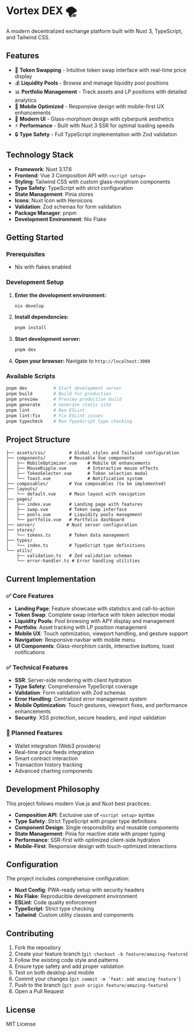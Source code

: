 # Vortex DEX 🌪️

A modern decentralized exchange platform built with Nuxt 3, TypeScript, and Tailwind CSS.

## Features

- 🔄 **Token Swapping** - Intuitive token swap interface with real-time price display
- 💰 **Liquidity Pools** - Browse and manage liquidity pool positions  
- 📊 **Portfolio Management** - Track assets and LP positions with detailed analytics
- 📱 **Mobile Optimized** - Responsive design with mobile-first UX enhancements
- 🎨 **Modern UI** - Glass-morphism design with cyberpunk aesthetics
- ⚡ **Performance** - Built with Nuxt 3 SSR for optimal loading speeds
- 🔒 **Type Safety** - Full TypeScript implementation with Zod validation

## Technology Stack

- **Framework**: Nuxt 3.17.6
- **Frontend**: Vue 3 Composition API with `<script setup>`
- **Styling**: Tailwind CSS with custom glass-morphism components
- **Type Safety**: TypeScript with strict configuration
- **State Management**: Pinia stores
- **Icons**: Nuxt Icon with Heroicons
- **Validation**: Zod schemas for form validation
- **Package Manager**: pnpm
- **Development Environment**: Nix Flake

## Getting Started

### Prerequisites

- Nix with flakes enabled

### Development Setup

1. **Enter the development environment:**
   ```bash
   nix develop
   ```

2. **Install dependencies:**
   ```bash
   pnpm install
   ```

3. **Start development server:**
   ```bash
   pnpm dev
   ```

4. **Open your browser:**
   Navigate to `http://localhost:3000`

### Available Scripts

```bash
pnpm dev          # Start development server
pnpm build        # Build for production
pnpm preview      # Preview production build
pnpm generate     # Generate static site
pnpm lint         # Run ESLint
pnpm lint:fix     # Fix ESLint issues
pnpm typecheck    # Run TypeScript type checking
```

## Project Structure

```
├── assets/css/         # Global styles and Tailwind configuration
├── components/         # Reusable Vue components
│   ├── MobileOptimizer.vue    # Mobile UX enhancements
│   ├── MouseRipple.vue        # Interactive mouse effects
│   ├── TokenSelector.vue      # Token selection modal
│   └── Toast.vue              # Notification system
├── composables/        # Vue composables (to be implemented)
├── layouts/           
│   └── default.vue     # Main layout with navigation
├── pages/             
│   ├── index.vue       # Landing page with features
│   ├── swap.vue        # Token swap interface
│   ├── pools.vue       # Liquidity pools management
│   └── portfolio.vue   # Portfolio dashboard
├── server/            # Nuxt server configuration
├── stores/            
│   └── tokens.ts       # Token data management
├── types/             
│   └── index.ts        # TypeScript type definitions
└── utils/             
    ├── validation.ts   # Zod validation schemas
    └── error-handler.ts # Error handling utilities
```

## Current Implementation

### ✅ Core Features
- **Landing Page**: Feature showcase with statistics and call-to-action
- **Token Swap**: Complete swap interface with token selection modal
- **Liquidity Pools**: Pool browsing with APY display and management
- **Portfolio**: Asset tracking with LP position management
- **Mobile UX**: Touch optimization, viewport handling, and gesture support
- **Navigation**: Responsive navbar with mobile menu
- **UI Components**: Glass-morphism cards, interactive buttons, toast notifications

### ✅ Technical Features
- **SSR**: Server-side rendering with client hydration
- **Type Safety**: Comprehensive TypeScript coverage
- **Validation**: Form validation with Zod schemas
- **Error Handling**: Centralized error management system
- **Mobile Optimization**: Touch gestures, viewport fixes, and performance enhancements
- **Security**: XSS protection, secure headers, and input validation

### 🚧 Planned Features
- Wallet integration (Web3 providers)
- Real-time price feeds integration
- Smart contract interaction
- Transaction history tracking
- Advanced charting components

## Development Philosophy

This project follows modern Vue.js and Nuxt best practices:

- **Composition API**: Exclusive use of `<script setup>` syntax
- **Type Safety**: Strict TypeScript with proper type definitions
- **Component Design**: Single responsibility and reusable components
- **State Management**: Pinia for reactive state with proper typing
- **Performance**: SSR-first with optimized client-side hydration
- **Mobile-First**: Responsive design with touch-optimized interactions

## Configuration

The project includes comprehensive configuration:

- **Nuxt Config**: PWA-ready setup with security headers
- **Nix Flake**: Reproducible development environment
- **ESLint**: Code quality enforcement
- **TypeScript**: Strict type checking
- **Tailwind**: Custom utility classes and components

## Contributing

1. Fork the repository
2. Create your feature branch (`git checkout -b feature/amazing-feature`)
3. Follow the existing code style and patterns
4. Ensure type safety and add proper validation
5. Test on both desktop and mobile
6. Commit your changes (`git commit -m 'feat: add amazing feature'`)
7. Push to the branch (`git push origin feature/amazing-feature`)
8. Open a Pull Request

## License

MIT License

